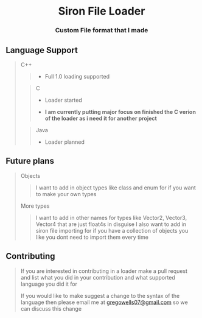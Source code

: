 <h1 style="text-align: center;">Siron File Loader</h1>
<h3 style="text-align: center;">Custom File format that I made</h3>

## Language Support
> C++
>> - Full 1.0 loading supported
>
>> C
>> - Loader started
>> 
>> - **I am currently putting major focus on finished the C verion of the loader as i need it for another project**
>
>> Java
>> - Loader planned

## Future plans
> Objects
>> I want to add in object types like class and enum for if you want to make your own types
>
> More types
>> I want to add in other names for types like Vector2, Vector3, Vector4 that are just float4s in disguise
>> I also want to add in siron file importing for if you have a collection of objects you like you dont need to import them every time

## Contributing
> If you are interested in contributing in a loader make a pull request and list what you did in your contribution and what supported language you did it for
> 
> If you would like to make suggest a change to the syntax of the language then please email me at gregowells07@gmail.com so we can discuss this change
